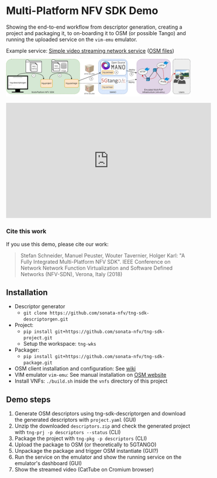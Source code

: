 # Multi-Platform NFV SDK Demo

Showing the end-to-end workflow from descriptor generation, creating a project and packaging it, to on-boarding it to OSM (or possible Tango) and running the uploaded service on the `vim-emu` emulator.

Example service: [Simple video streaming network service](https://github.com/sonata-nfv/son-tutorials/tree/master/upb-emulator-mano-integration-demo) ([OSM files](https://github.com/sonata-nfv/son-tutorials/tree/master/upb-emulator-mano-integration-demo/osm/pkggen))

![architecture](doc/architecture.png)

<iframe width="560" height="315" src="https://www.youtube.com/embed/Rnj2hNq8N1g" frameborder="0" allow="accelerometer; autoplay; encrypted-media; gyroscope; picture-in-picture" allowfullscreen></iframe>

### Cite this work

If you use this demo, please cite our work:

> Stefan Schneider, Manuel Peuster, Wouter Tavernier, Holger Karl: "A Fully Integrated Multi-Platform NFV SDK". IEEE Conference on Network Network Function Virtualization and Software Defined Networks (NFV-SDN), Verona, Italy (2018)

## Installation

* Descriptor generator
  * `git clone https://github.com/sonata-nfv/tng-sdk-descriptorgen.git`
* Project:
  * `pip install git+https://github.com/sonata-nfv/tng-sdk-project.git`
  * Setup the workspace: `tng-wks`
* Packager:
  * `pip install git+https://github.com/sonata-nfv/tng-sdk-package.git`
* OSM client installation and configuration: See [wiki](https://github.com/CN-UPB/demo-multi-platform-nfv-sdk/wiki/Demo-setup:-tng-sdk-packager)
* VIM emulator `vim-emu`: See manual installation on [OSM website](https://osm.etsi.org/wikipub/index.php/VIM_emulator)
* Install VNFs: `./build.sh` inside the `vnfs` directory of this project

## Demo steps

1. Generate OSM descriptors using tng-sdk-descriptorgen and download the generated descriptors with `project.yaml` (GUI)
2. Unzip the downloaded `descriptors.zip` and check the generated project with `tng-prj -p descriptors --status` (CLI)
3. Package the project with `tng-pkg -p descriptors` (CLI)
4. Upload the package to OSM (or theoretically to 5GTANGO)
5. Unpackage the package and trigger OSM instantiate (GUI?)
6. Run the service on the emulator and show the running service on the emulator's dashboard (GUI)
7. Show the streamed video (CatTube on Cromium browser)

